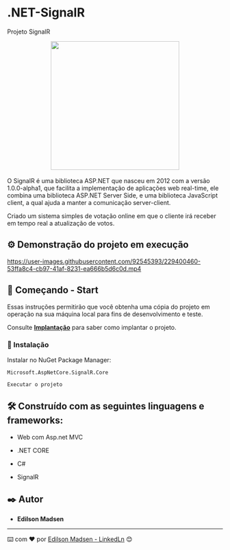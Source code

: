 # .NET-SignalR

Projeto SignalR
<br>
<div align="center">
  <img src="https://user-images.githubusercontent.com/92545393/229399681-883ebc76-5c23-49fa-ae80-173e88e02bd7.png" width="300px"/>
</div>


<br>
O SignalR é uma biblioteca ASP.NET que nasceu em 2012 com a versão 1.0.0-alpha1, que facilita a implementação de aplicações web real-time, ele combina uma biblioteca ASP.NET Server Side, e uma biblioteca JavaScript client, a qual ajuda a manter a comunicação server-client.


Criado um sistema simples de votação online em que o cliente irá receber em tempo real a atualização de votos.

## ⚙️ Demonstração do projeto em execução

https://user-images.githubusercontent.com/92545393/229400460-53ffa8c4-cb97-41af-8231-ea666b5d6c0d.mp4

## 🚀 Começando - Start

Essas instruções permitirão que você obtenha uma cópia do projeto em operação na sua máquina local para fins de desenvolvimento e teste.

Consulte **[Implantação](#-implanta%C3%A7%C3%A3o)** para saber como implantar o projeto.


### 🔧 Instalação

Instalar no NuGet Package Manager:

```
Microsoft.AspNetCore.SignalR.Core

```

```
Executar o projeto
```

## 🛠️ Construído com as seguintes linguagens e frameworks:

* Web com Asp.net MVC

* .NET CORE
* C#
* SignalR


## ✒️ Autor

* **Edilson Madsen**

---
⌨️ com ❤️ por [Edilson Madsen - LinkedLn](https://www.linkedin.com/in/edilsonmadsen/) 😊

